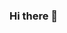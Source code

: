 ### Hi there 👋

<!--
**mayankskb/mayankskb** is a ✨ _special_ ✨ repository because its `README.md` (this file) appears on your GitHub profile.

Hello There!    
Computers have always attracted my attention since I was in the first standard. Gradually my fondness for them start growing and since then I wanted to be a computer engineer.    
    
I was fanatical about the algorithms and core computing stuff. My algorithmic fever introduced me to the realm of Machine Learning. I am exhilarated about how these miraculous artifacts have evolved and the inventiveness behind them.    
    
Hi, I am Mayank Mishra. I work as a Data Scientist at Wolters Kluwer. Earlier I worked as a Data Science Engineer at Infostretch Corporation.    
Also, I do organize the Pune chapter for PyData.    


- 🔭 I’m currently working on ...
- 🌱 I’m currently learning ...
- 👯 I’m looking to collaborate on ...
- 🤔 I’m looking for help with ...
- 💬 Ask me about ...
- 📫 How to reach me: ...
- 😄 Pronouns: ...
- ⚡ Fun fact: ...
-->
